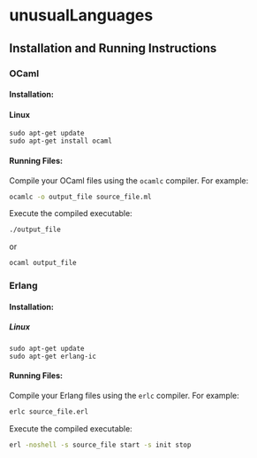 # unusualLanguages


## Installation and Running Instructions

### OCaml

#### Installation:
#### Linux
```
sudo apt-get update
sudo apt-get install ocaml
```

#### Running Files:
Compile your OCaml files using the `ocamlc` compiler. For example:
```bash
ocamlc -o output_file source_file.ml
```

Execute the compiled executable:

```bash
./output_file
```
or

```bash
ocaml output_file
```

### Erlang
#### Installation:

##### Linux
```
sudo apt-get update
sudo apt-get erlang-ic
```

#### Running Files:
Compile your Erlang files using the `erlc` compiler. For example:
```bash
erlc source_file.erl
```

Execute the compiled executable:

```bash
erl -noshell -s source_file start -s init stop
```
